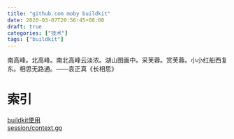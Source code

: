 ```yaml
---
title: "github.com moby buildkit"
date: 2020-03-07T20:56:45+08:00
draft: true
categories: ["技术"]
tags: ["buildkit"]
---
```

南高峰。北高峰。南北高峰云淡浓。湖山图画中。采芙蓉。赏芙蓉。小小红船西复东。相思无路通。——袁正真《长相思》
<!--more-->

# 索引
[buildkit使用](http://www.zvier.top/post/github.com/buildkit/buildkit-usage/)  
[session/context.go](http://www.zvier.top/post/github.com/moby/buildkit/session/context/)
